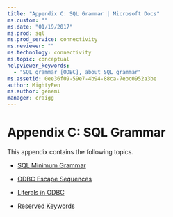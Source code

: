 ```yaml
---
title: "Appendix C: SQL Grammar | Microsoft Docs"
ms.custom: ""
ms.date: "01/19/2017"
ms.prod: sql
ms.prod_service: connectivity
ms.reviewer: ""
ms.technology: connectivity
ms.topic: conceptual
helpviewer_keywords: 
  - "SQL grammar [ODBC], about SQL grammar"
ms.assetid: 0ee36f09-59e7-4b94-88ca-7ebc0952a3be
author: MightyPen
ms.author: genemi
manager: craigg
---
```

# Appendix C: SQL Grammar
This appendix contains the following topics.  
  
-   [SQL Minimum Grammar](../../../odbc/reference/appendixes/sql-minimum-grammar.md)  
  
-   [ODBC Escape Sequences](../../../odbc/reference/appendixes/odbc-escape-sequences.md)  
  
-   [Literals in ODBC](../../../odbc/reference/appendixes/literals-in-odbc.md)  
  
-   [Reserved Keywords](../../../odbc/reference/appendixes/reserved-keywords.md)

